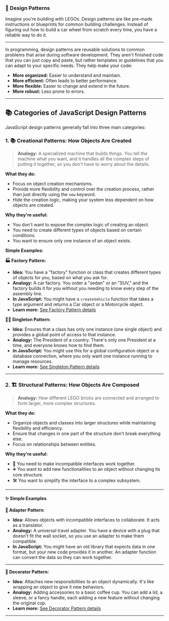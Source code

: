 ### 🧩 Design Patterns

Imagine you're building with LEGOs. Design patterns are like pre-made instructions or blueprints for common building challenges. Instead of figuring out how to build a car wheel from scratch every time, you have a reliable way to do it.

---

In programming, design patterns are reusable solutions to common problems that arise during software development. They aren't finished code that you can just copy and paste, but rather templates or guidelines that you can adapt to your specific needs. They help make your code:

- **More organized:** Easier to understand and maintain.
- **More efficient:** Often leads to better performance.
- **More flexible:** Easier to change and extend in the future.
- **More robust:** Less prone to errors.

---

## 📚 Categories of JavaScript Design Patterns

JavaScript design patterns generally fall into three main categories:

### 1. 📚 Creational Patterns: How Objects Are Created

> **Analogy:** A specialized machine that builds things. You tell the machine what you want, and it handles all the complex steps of putting it together, so you don't have to worry about the details.

**What they do:**
- Focus on object creation mechanisms.
- Provide more flexibility and control over the creation process, rather than just directly using the `new` keyword.
- Hide the creation logic, making your system less dependent on how objects are created.

**Why they're useful:**
- You don't want to expose the complex logic of creating an object.
- You need to create different types of objects based on certain conditions.
- You want to ensure only one instance of an object exists.

**Simple Examples:**

**🏭 Factory Pattern:**
- **Idea:** You have a "factory" function or class that creates different types of objects for you, based on what you ask for.
- **Analogy:** A car factory. You order a "sedan" or an "SUV," and the factory builds it for you without you needing to know every step of the assembly line.
- **In JavaScript:** You might have a `createVehicle` function that takes a type argument and returns a Car object or a Motorcycle object.
- **Learn more:** [See Factory Pattern details](./factory-pattern.md)

**🦸‍♂️ Singleton Pattern:**
- **Idea:** Ensures that a class has only one instance (one single object) and provides a global point of access to that instance.
- **Analogy:** The President of a country. There's only one President at a time, and everyone knows how to find them.
- **In JavaScript:** You might use this for a global configuration object or a database connection, where you only want one instance running to manage resources.
- **Learn more:** [See Singleton Pattern details](./singleton-pattern.md)

---

### 2. 🏗️ Structural Patterns: How Objects Are Composed

> **Analogy:** How different LEGO bricks are connected and arranged to form larger, more complex structures.

**What they do:**
- Organize objects and classes into larger structures while maintaining flexibility and efficiency.
- Ensure that changes in one part of the structure don't break everything else.
- Focus on relationships between entities.

**Why they're useful:**
- 🧩 You need to make incompatible interfaces work together.
- ➕ You want to add new functionalities to an object without changing its core structure.
- 🛠️ You want to simplify the interface to a complex subsystem.

---

#### ✨ Simple Examples

**🔌 Adapter Pattern:**
- **Idea:** Allows objects with incompatible interfaces to collaborate. It acts as a translator.
- **Analogy:** A universal travel adapter. You have a device with a plug that doesn't fit the wall socket, so you use an adapter to make them compatible.
- **In JavaScript:** You might have an old library that expects data in one format, but your new code provides it in another. An adapter function can convert the data so they can work together.

---

**🎁 Decorator Pattern:**
- **Idea:** Attaches new responsibilities to an object dynamically. It's like wrapping an object to give it new behaviors.
- **Analogy:** Adding accessories to a basic coffee cup. You can add a lid, a sleeve, or a fancy handle, each adding a new feature without changing the original cup.
- **Learn more:** [See Decorator Pattern details](./decorator-pattern.md)

---
